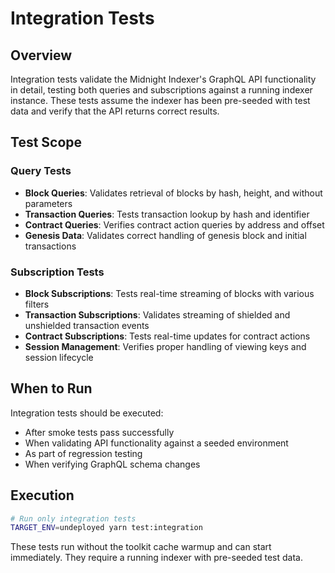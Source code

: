 # Integration Tests

## Overview

Integration tests validate the Midnight Indexer's GraphQL API functionality in detail, testing both queries and subscriptions against a running indexer instance. These tests assume the indexer has been pre-seeded with test data and verify that the API returns correct results.

## Test Scope

### Query Tests
- **Block Queries**: Validates retrieval of blocks by hash, height, and without parameters
- **Transaction Queries**: Tests transaction lookup by hash and identifier
- **Contract Queries**: Verifies contract action queries by address and offset
- **Genesis Data**: Validates correct handling of genesis block and initial transactions

### Subscription Tests
- **Block Subscriptions**: Tests real-time streaming of blocks with various filters
- **Transaction Subscriptions**: Validates streaming of shielded and unshielded transaction events
- **Contract Subscriptions**: Tests real-time updates for contract actions
- **Session Management**: Verifies proper handling of viewing keys and session lifecycle

## When to Run

Integration tests should be executed:
- After smoke tests pass successfully
- When validating API functionality against a seeded environment
- As part of regression testing
- When verifying GraphQL schema changes

## Execution

```bash
# Run only integration tests
TARGET_ENV=undeployed yarn test:integration
```

These tests run without the toolkit cache warmup and can start immediately. They require a running indexer with pre-seeded test data.

